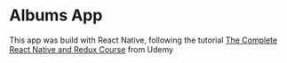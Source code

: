 # Albums App
This app was build with React Native, following the tutorial [The Complete React Native and Redux Course](https://www.udemy.com/the-complete-react-native-and-redux-course/) from Udemy
